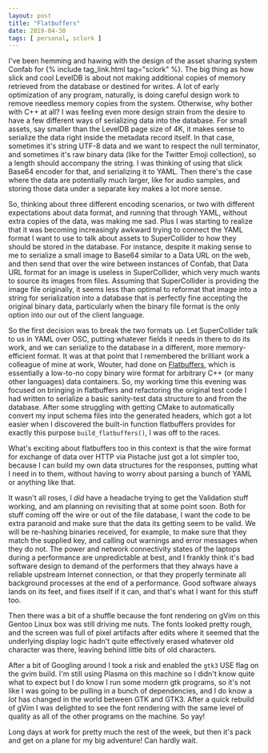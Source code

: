 ```yaml
---
layout: post
title: "Flatbuffers"
date: 2019-04-30
tags: [ personal, sclork ]
---
```


I've been hemming and hawing with the design of the asset sharing system Confab for
{% include tag_link.html tag="sclork" %}. The big thing as how slick and cool LevelDB is about not making additional
copies of memory retrieved from the database or destined for writes. A lot of early optimization of any program,
naturally, is doing careful design work to remove needless memory copies from the system. Otherwise, why bother with
C++ at all? I was feeling even more design strain from the desire to have a few different ways of serializing data into
the database. For small assets, say smaller than the LevelDB page size of 4K, it makes sense to serialize the data right
inside the metadata record itself. In that case, sometimes it's string UTF-8 data and we want to respect the null
terminator, and sometimes it's raw binary data (like for the Twitter Emoji collection), so a length should accompany
the string. I was thinking of using that slick Base64 encoder for that, and serializing it to YAML. Then there's the
case where the data are potentially much larger, like for audio samples, and storing those data under a separate key
makes a lot more sense.

So, thinking about three different encoding scenarios, or two with different expectations about data format, and running
that through YAML, without extra copies of the data, was making me sad. Plus I was starting to realize that it was
becoming increasingly awkward trying to connect the YAML format I want to use to talk about assets to SuperCollider to
how they should be stored in the database. For instance, despite it making sense to me to serialize a small image to
Base64 similar to a Data URL on the web, and then send that over the wire between instances of Confab, that Data URL
format for an image is useless in SuperCollider, which very much wants to source its images from files. Assuming
that SuperCollider is providing the image file originally, it seems less than optimal to reformat that image into
a string for serialization into a database that is perfectly fine accepting the original binary data, particularly when
the binary file format is the only option into our out of the client language.

So the first decision was to break the two formats up. Let SuperCollider talk to us in YAML over OSC, putting whatever
fields it needs in there to do its work, and we can serialize to the database in a different, more memory-efficient
format. It was at that point that I remembered the brilliant work a colleague of mine at work, Wouter, had done on
[Flatbuffers](https://github.com/google/flatbuffers), which is essentially a low-to-no copy binary wire format for
arbitrary C++ (or many other languages) data containers. So, my working time this evening was focused on bringing in
flatbuffers and refactoring the original test code I had written to serialize a basic sanity-test data structure to
and from the database. After some struggling with getting CMake to automatically convert my input schema files into
the generated headers, which got a lot easier when I discovered the built-in function flatbuffers provides for exactly
this purpose ```build_flatbuffers()```, I was off to the races.

What's exciting about flatbuffers too in this context is that the wire format for exchange of data over HTTP via
Pistache just got a lot simpler too, because I can build my own data structures for the responses, putting what I need
in to them, without having to worry about parsing a bunch of YAML or anything like that.

It wasn't all roses, I *did* have a headache trying to get the Validation stuff working, and am planning on revisiting
that at some point soon. Both for stuff coming off the wire or out of the file database, I want the code to be extra
paranoid and make sure that the data its getting seem to be valid. We will be re-hashing binaries received, for example,
to make sure that they match the supplied key, and calling out warnings and error messages when they do not. The power
and network connectivity states of the laptops during a performance are unpredictable at best, and I frankly think it's
bad software design to demand of the performers that they always have a reliable upstream Internet connection, or that
they properly terminate all background processes at the end of a performance. Good software always lands on its feet,
and fixes itself if it can, and that's what I want for this stuff too.

Then there was a bit of a shuffle because the font rendering on gVim on this Gentoo Linux box was still driving me nuts.
The fonts looked pretty rough, and the screen was full of pixel artifacts after edits where it seemed that the
underlying display logic hadn't quite effectively erased whatever old character was there, leaving behind little bits
of old characters.

After a bit of Googling around I took a risk and enabled the ```gtk3``` USE flag on the gvim build. I'm still using
Plasma on this machine so I didn't know quite what to expect but I do know I run some modern gtk programs, so it's
not like I was going to be pulling in a bunch of dependencies, and I do know a *lot* has changed in the world between
GTK and GTK3. After a quick rebuild of gVim I was delighted to see the font rendering with the same level of quality
as all of the other programs on the machine. So yay!

Long days at work for pretty much the rest of the week, but then it's pack and get on a plane for my big adventure!
Can hardly wait.

